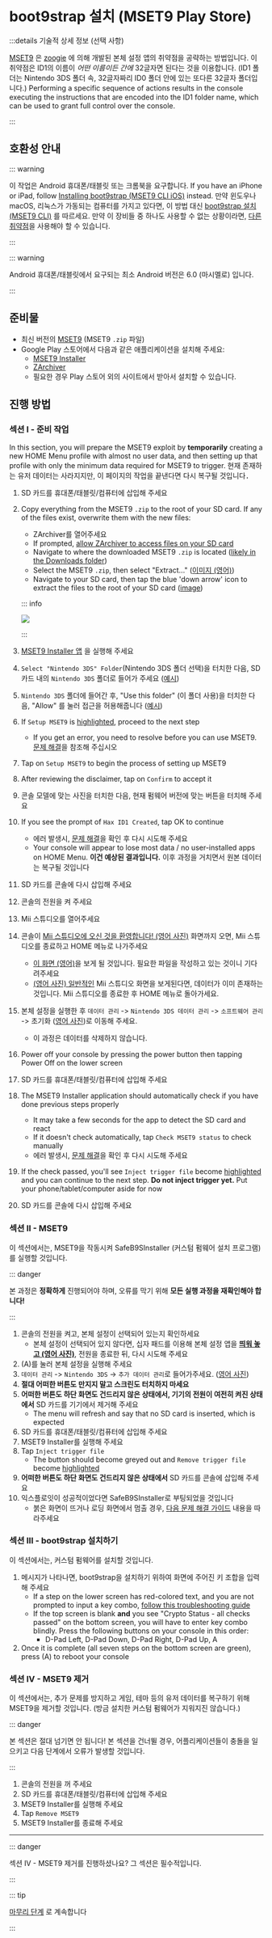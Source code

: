 # boot9strap 설치 (MSET9 Play Store)

:::details 기술적 상세 정보 (선택 사항)

[MSET9](https://github.com/zoogie/MSET9) 은 [zoogie](https://github.com/zoogie) 에 의해 개발된 본체 설정 앱의 취약점을 공략하는 방법입니다. 이 취약점은 ID1의 이름이 _어떤 이름이든 간에_ 32글자면 된다는 것을 이용합니다. (ID1 폴더는 Nintendo 3DS 폴더 속, 32글자짜리 ID0 폴더 안에 있는 또다른 32글자 폴더입니다.) Performing a specific sequence of actions results in the console executing the instructions that are encoded into the ID1 folder name, which can be used to grant full control over the console.

:::

## 호환성 안내

::: warning

이 작업은 Android 휴대폰/태블릿 또는 크롬북을 요구합니다. If you have an iPhone or iPad, follow [Installing boot9strap (MSET9 CLI iOS)](installing-boot9strap-\(mset9-cli-ios\)) instead. 만약 윈도우나 macOS, 리눅스가 가동되는 컴퓨터를 가지고 있다면, 이 방법 대신 [boot9strap 설치 (MSET9 CLI)](installing-boot9strap-\(mset9-cli\)) 를 따르세요. 만약 이 장비들 중 하나도 사용할 수 없는 상황이라면, [다른 취약점](https://wiki.hacks.guide/wiki/3DS:Alternate_Exploits)을 사용해야 할 수 있습니다.

:::

::: warning

Android 휴대폰/태블릿에서 요구되는 최소 Android 버전은 6.0 (마시멜로) 입니다.

:::

## 준비물

- 최신 버전의 [MSET9](https://github.com/hacks-guide/MSET9/releases/latest) (MSET9 `.zip` 파일)
- Google Play 스토어에서 다음과 같은 애플리케이션을 설치해 주세요:
    - [MSET9 Installer](https://play.google.com/store/apps/details?id=moe.saru.homebrew.console3ds.mset9_installer_android)
    - [ZArchiver](https://play.google.com/store/apps/details?id=ru.zdevs.zarchiver)
    - 필요한 경우 Play 스토어 외의 사이트에서 받아서 설치할 수 있습니다.

## 진행 방법

### 섹션 I - 준비 작업

In this section, you will prepare the MSET9 exploit by **temporarily** creating a new HOME Menu profile with almost no user data, and then setting up that profile with only the minimum data required for MSET9 to trigger. 현재 존재하는 유저 데이터는 사라지지만, 이 페이지의 작업을 끝낸다면 다시 복구될 것입니다．

1. SD 카드를 휴대폰/태블릿/컴퓨터에 삽입해 주세요

2. Copy everything from the MSET9 `.zip` to the root of your SD card. If any of the files exist, overwrite them with the new files:

    - ZArchiver를 열어주세요
    - If prompted, [allow ZArchiver to access files on your SD card](/images/screenshots/mset9/zarchiver-allow.png)
    - Navigate to where the downloaded MSET9 `.zip` is located ([likely in the Downloads folder](/images/screenshots/mset9/zarchiver-zip-location.png))
    - Select the MSET9 `.zip`, then select "Extract..." ([이미지 (영어)](/images/screenshots/mset9/zarchiver-extract-1.png))
    - Navigate to your SD card, then tap the blue 'down arrow' icon to extract the files to the root of your SD card ([image](/images/screenshots/mset9/zarchiver-extract-2.png))

    ::: info

    ![](/images/screenshots/mset9/mset9-root-layout-android.png)

    :::

3. [MSET9 Installer 앱](/images/screenshots/mset9/mset9-setup-android.png) 을 실행해 주세요

4. `Select "Nintendo 3DS" Folder`(Nintendo 3DS 폴더 선택)을 터치한 다음, SD 카드 내의 `Nintendo 3DS` 폴더로 들어가 주세요 ([예시](/images/screenshots/mset9/select-mset9-folder-1.png))

5. `Nintendo 3DS` 폴더에 들어간 후, "Use this folder" (이 폴더 사용)을 터치한 다음, "Allow" 를 눌러 접근을 허용해줍니다 ([예시](/images/screenshots/mset9/select-mset9-folder-2.png))

6. If `Setup MSET9` is [highlighted](/images/screenshots/mset9/setup-mset9-highlighted.png), proceed to the next step
    - If you get an error, you need to resolve before you can use MSET9. [문제 해결](troubleshooting-mset9)을 참조해 주십시오

7. Tap on `Setup MSET9` to begin the process of setting up MSET9

8. After reviewing the disclaimer, tap on `Confirm` to accept it

9. 콘솔 모델에 맞는 사진을 터치한 다음, 현재 펌웨어 버전에 맞는 버튼을 터치해 주세요

10. If you see the prompt of `Hax ID1 Created`, tap OK to continue
    - 에러 발생시, [문제 해결](troubleshooting-mset9)을 확인 후 다시 시도해 주세요
    - Your console will appear to lose most data / no user-installed apps on HOME Menu. **이건 예상된 결과입니다.** 이후 과정을 거치면서 원본 데이터는 복구될 것입니다

11. SD 카드를 콘솔에 다시 삽입해 주세요

12. 콘솔의 전원을 켜 주세요

13. Mii 스튜디오를 열어주세요

14. 콘솔이 [Mii 스튜디오에 오신 것을 환영합니다! (영어 사진)](/images/screenshots/mset9/mii-welcome.png) 화면까지 오면, Mii 스튜디오를 종료하고 HOME 메뉴로 나가주세요
    - [이 화면 (영어)](/images/screenshots/mset9/mii-extdata.png)을 보게 될 것입니다. 필요한 파일을 작성하고 있는 것이니 기다려주세요
    - [(영어 사진) 일반적인](/images/screenshots/mset9/mii-existing.png) Mii 스튜디오 화면을 보게된다면, 데이터가 이미 존재하는 것입니다. Mii 스튜디오를 종료한 후 HOME 메뉴로 돌아가세요.

15. 본체 설정을 실행한 후 `데이터 관리` -> `Nintendo 3DS 데이터 관리` -> `소프트웨어 관리` -> 초기화 ([영어 사진](/images/screenshots/database-reset.jpg))로 이동해 주세요.
    - 이 과정은 데이터를 삭제하지 않습니다.

16. Power off your console by pressing the power button then tapping Power Off on the lower screen

17. SD 카드를 휴대폰/태블릿/컴퓨터에 삽입해 주세요

18. The MSET9 Installer application should automatically check if you have done previous steps properly
    - It may take a few seconds for the app to detect the SD card and react
    - If it doesn't check automatically, tap `Check MSET9 status` to check manually
    - 에러 발생시, [문제 해결](troubleshooting-mset9)을 확인 후 다시 시도해 주세요

19. If the check passed, you'll see `Inject trigger file` become [highlighted](/images/screenshots/mset9/inject-trigger-highlighted.png) and you can continue to the next step. **Do not inject trigger yet.** Put your phone/tablet/computer aside for now

20. SD 카드를 콘솔에 다시 삽입해 주세요

### 섹션 II - MSET9

이 섹션에서는, MSET9을 작동시켜 SafeB9SInstaller (커스텀 펌웨어 설치 프로그램) 를 실행할 것입니다.

::: danger

본 과정은 **정확하게** 진행되어야 하며, 오류를 막기 위해 **모든 실행 과정을 재확인해야 합니다!**

:::

1. 콘솔의 전원을 켜고, 본체 설정이 선택되어 있는지 확인하세요
    - 본체 설정이 선택되어 있지 않다면, 십자 패드를 이용해 본체 설정 앱을 **[띄워 놓고 (영어 사진)](/images/screenshots/mset9/hover-settings.png)**, 전원을 종료한 뒤, 다시 시도해 주세요
2. (A)를 눌러 본체 설정을 실행해 주세요
3. `데이터 관리` -> `Nintendo 3DS` -> `추가 데이터 관리`로 들어가주세요. ([영어 사진](/images/screenshots/mset9/settings-extdata.png))
4. **절대 어떠한 버튼도 만지지 말고 스크린도 터치하지 마세요**
5. **어떠한 버튼도 하단 화면도 건드리지 않은 상태에서, 기기의 전원이 여전히 켜진 상태에서** SD 카드를 기기에서 제거해 주세요
    - The menu will refresh and say that no SD card is inserted, which is expected
6. SD 카드를 휴대폰/태블릿/컴퓨터에 삽입해 주세요
7. MSET9 Installer를 실행해 주세요
8. Tap `Inject trigger file`
    - The button should become greyed out and `Remove trigger file` become [highlighted](/images/screenshots/mset9/remove-trigger-highlighted.png)
9. **어떠한 버튼도 하단 화면도 건드리지 않은 상태에서** SD 카드를 콘솔에 삽입해 주세요
10. 익스플로잇이 성공적이었다면 SafeB9SInstaller로 부팅되었을 것입니다
    - 붉은 화면이 뜨거나 로딩 화면에서 멈출 경우, [다음 문제 해결 가이드](troubleshooting-mset9) 내용을 따라주세요

### 섹션 III - boot9strap 설치하기

이 섹션에서는, 커스텀 펌웨어를 설치할 것입니다.

1. 메시지가 나타나면, boot9strap을 설치하기 위하여 화면에 주어진 키 조합을 입력해 주세요
    - If a step on the lower screen has red-colored text, and you are not prompted to input a key combo, [follow this troubleshooting guide](troubleshooting-mset9#sighaxed-firm-was-not-installed-check-lower-screen-for-more-info)
    - If the top screen is blank **and** you see "Crypto Status - all checks passed" on the bottom screen, you will have to enter key combo blindly. Press the following buttons on your console in this order:
        - D-Pad Left, D-Pad Down, D-Pad Right, D-Pad Up, A
2. Once it is complete (all seven steps on the bottom screen are green), press (A) to reboot your console

<!--@include: ./_include/configure-luma3ds.md -->

### 섹션 IV - MSET9 제거

이 섹션에서는, 추가 문제를 방지하고 게임, 테마 등의 유저 데이터를 복구하기 위해 MSET9을 제거할 것입니다. (방금 설치한 커스텀 펌웨어가 지워지진 않습니다.)

::: danger

본 섹션은 절대 넘기면 안 됩니다! 본 섹션을 건너뛸 경우, 어플리케이션들이 충돌을 일으키고 다음 단계에서 오류가 발생할 것입니다.

:::

1. 콘솔의 전원을 꺼 주세요
2. SD 카드를 휴대폰/태블릿/컴퓨터에 삽입해 주세요
3. MSET9 Installer를 실행해 주세요
4. Tap `Remove MSET9`
5. MSET9 Installer를 종료해 주세요

<!--@include: ./_include/luma3ds-installed-note.md -->

___

::: danger

섹션 IV - MSET9 제거를 진행하셨나요? 그 섹션은 필수적입니다.

:::

::: tip

[마무리 단계](finalizing-setup) 로 계속합니다

:::
